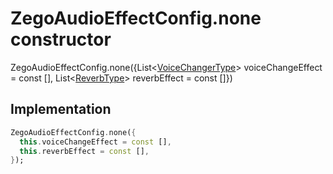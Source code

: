 


# ZegoAudioEffectConfig.none constructor







ZegoAudioEffectConfig.none({List&lt;[VoiceChangerType](../../zego_uikit_prebuilt_live_audio_room/VoiceChangerType.md)> voiceChangeEffect = const [], List&lt;[ReverbType](../../zego_uikit_prebuilt_live_audio_room/ReverbType.md)> reverbEffect = const []})





## Implementation

```dart
ZegoAudioEffectConfig.none({
  this.voiceChangeEffect = const [],
  this.reverbEffect = const [],
});
```







